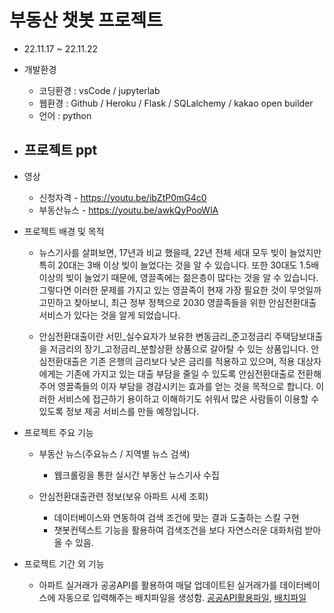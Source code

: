 # 부동산 챗봇 프로젝트
- 22.11.17 ~ 22.11.22
- 개발환경
    - 코딩환경 : vsCode / jupyterlab 
    - 웹환경 : Github / Heroku / Flask / SQLalchemy / kakao open builder 
    - 언어 : python
- 프로젝트 ppt
    - 
- 영상
    - 신청자격 - https://youtu.be/ibZtP0mG4c0
    - 부동산뉴스 - https://youtu.be/awkQyPooWlA

- 프로젝트 배경 및 목적
    - 뉴스기사를 살펴보면, 17년과 비교 했을때, 22년 전체 세대 모두 빚이 늘었지만 특히 20대는 3배 이상 빚이 늘었다는 것을 알 수 있습니다. 또한 30대도 1.5배 이상의 빚이 늘었기 때문에, 영끌족에는 젊은층이 많다는 것을 알 수 있습니다.
    그렇다면 이러한 문제를 가지고 있는 영끌족이 현재 가장 필요한 것이 무엇일까 고민하고 찾아보니, 최근 정부 정책으로 2030 영끌족들을 위한 안심전환대출 서비스가 있다는 것을 알게 되었습니다. 

    - 안심전환대출이란 서민_실수요자가 보유한 변동금리_준고정금리 주택담보대출을 저금리의 장기_고정금리_분할상환 상품으로 갈아탈 수 있는 상품입니다. 안심전환대출은 기존 은행의 금리보다 낮은 금리를 적용하고 있으며, 적용 대상자에게는 기존에 가지고 있는 대출 부담을 줄일 수 있도록 안심전환대출로 전환해주어 영끌족들의 이자 부담을 경감시키는 효과를 얻는 것을 목적으로 합니다.
    이러한 서비스에 접근하기 용이하고 이해하기도 쉬워서 많은 사람들이 이용할 수 있도록 정보 제공 서비스를 만들 예정입니다.

- 프로젝트 주요 기능
    - 부동산 뉴스(주요뉴스 / 지역별 뉴스 검색)
        - 웹크롤링을 통한 실시간 부동산 뉴스기사 수집

    - 안심전환대출관련 정보(보유 아파트 시세 조회)
        - 데이터베이스와 연동하여 검색 조건에 맞는 결과 도출하는 스킬 구현
        - 챗봇컨텍스트 기능을 활용하여 검색조건을 보다 자연스러운 대화처럼 받아올 수 있음.

- 프로젝트 기간 외 기능
    - 아파트 실거래가 공공API를 활용하여 매달 업데이트된 실거래가를 데이터베이스에 자동으로 입력해주는 배치파일을 생성함. [공공API활용파일](data.py), [배치파일](autoCreateDF.bat)